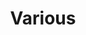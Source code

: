 ---
title: Various
layout: redirect
destination: /various/
eleventyNavigation:
  key: data-various-redirect
  title: Various
  parent: data
  order: 10000
---